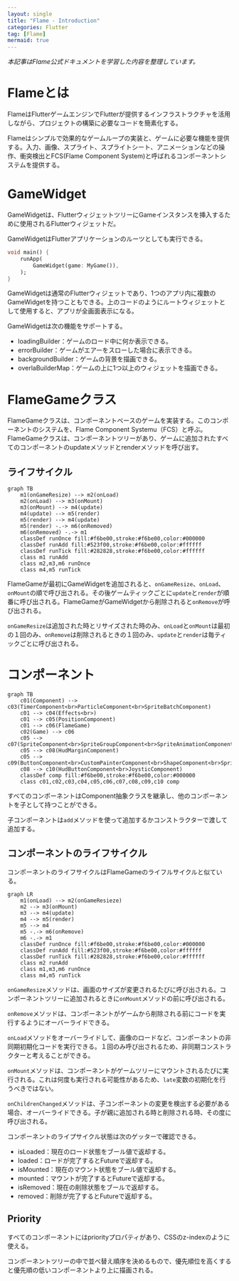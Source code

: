 ```yaml
---
layout: single
title: "Flame - Introduction"
categories: Flutter
tag: [Flame]
mermaid: true
---
```

*本記事はFlame公式ドキュメントを学習した内容を整理しています。*

# Flameとは

FlameはFlutterゲームエンジンでFlutterが提供するインフラストラクチャを活用しながら、プロジェクトの構築に必要なコードを簡素化する。

Flameはシンプルで効果的なゲームループの実装と、ゲームに必要な機能を提供する。入力、画像、スプライト、スプライトシート、アニメーションなどの操作、衝突検出とFCS(Flame Component System)と呼ばれるコンポーネントシステムを提供する。

# GameWidget

GameWidgetは、FlutterウィジェットツリーにGameインスタンスを挿入するために使用されるFlutterウィジェットだ。

GameWidgetはFlutterアプリケーションのルーツとしても実行できる。

```dart
void main() {
    runApp(
        GameWidget(game: MyGame()),
    );
}
```

GameWidgetは通常のFlutterウィジェットであり、1つのアプリ内に複数のGameWidgetを持つこともできる。上のコードのようにルートウィジェットとして使用すると、アプリが全画面表示になる。

GameWidgetは次の機能をサポートする。

- loadingBuilder：ゲームのロード中に何か表示できる。
- errorBuilder：ゲームがエアーをスローした場合に表示できる。
- backgroundBuilder：ゲームの背景を描画できる。
- overlaBuilderMap：ゲームの上に1つ以上のウィジェットを描画できる。

# FlameGameクラス

FlameGameクラスは、コンポーネントベースのゲームを実装する。このコンポーネントのシステムを、Flame Component Systemu（FCS）と呼ぶ。FlameGameクラスは、コンポーネントツリーがあり、ゲームに追加されたすべてのコンポーネントのupdateメソッドとrenderメソッドを呼び出す。

## ライフサイクル

```mermaid
graph TB
    m1(onGameResize) --> m2(onLoad)
    m2(onLoad) --> m3(onMount)
    m3(onMount) --> m4(update)
    m4(update) --> m5(render)
    m5(render) --> m4(update)
    m5(render) -.-> m6(onRemoved)
    m6(onRemoved) -.-> m1
    classDef runOnce fill:#f6be00,stroke:#f6be00,color:#000000
    classDef runAdd fill:#523f00,stroke:#f6be00,color:#ffffff
    classDef runTick fill:#282828,stroke:#f6be00,color:#ffffff
    class m1 runAdd
    class m2,m3,m6 runOnce
    class m4,m5 runTick
```

FlameGameが最初にGameWidgetを追加されると、`onGameResize`、`onLoad`、`onMount`の順で呼び出される。その後ゲームティックごとに`update`と`render`が順番に呼び出される。FlameGameがGameWidgetから削除されると`onRemove`が呼び出される。

`onGameResize`は追加された時とリサイズされた時のみ、`onLoad`と`onMount`は最初の１回のみ、`onRemove`は削除されるときの１回のみ、`update`と`render`は毎ティックごとに呼び出される。

# コンポーネント

```mermaid
graph TB
    c01(Component) --> c03(TimerComponent<br>ParticleComponent<br>SpriteBatchComponent)
    c01 --> c04(Effects<br>)
    c01 --> c05(PositionComponent)
    c01 --> c06(FlameGame)
    c02(Game) --> c06
    c05 --> c07(SpriteComponent<br>SpriteGroupComponent<br>SpriteAnimationComponent<br>SpriteAnimationGroupComponent<br>ParallaxComponent<br>IsoMetricTileMapComponent)
    c05 --> c08(HudMarginComponent)
    c05 --> c09(ButtonComponent<br>CustomPainterComponent<br>ShapeComponent<br>SpriteButtonComponent<br>TextComponent<br>TextBoxComponent<br>NineTileBoxCompnent)
    c08 --> c10(HudButtonComponent<br>JoysticComponent)
    classDef comp fill:#f6be00,stroke:#f6be00,color:#000000
    class c01,c02,c03,c04,c05,c06,c07,c08,c09,c10 comp
```

すべてのコンポーネントはComponent抽象クラスを継承し、他のコンポーネントを子として持つことができる。

子コンポーネントは`add`メソッドを使って追加するかコンストラクターで渡して追加する。

## コンポーネントのライフサイクル

コンポーネントのライフサイクルはFlameGameのライフルサイクルと似ている。

```mermaid
graph LR
    m1(onLoad) --> m2(onGameResieze)
    m2 --> m3(onMount)
    m3 --> m4(update)
    m4 --> m5(render)
    m5 --> m4
    m5 -.-> m6(onRemove)
    m6 -.-> m1
    classDef runOnce fill:#f6be00,stroke:#f6be00,color:#000000
    classDef runAdd fill:#523f00,stroke:#f6be00,color:#ffffff
    classDef runTick fill:#282828,stroke:#f6be00,color:#ffffff
    class m2 runAdd
    class m1,m3,m6 runOnce
    class m4,m5 runTick
```
`onGameResize`メソッドは、画面のサイズが変更されるたびに呼び出される。コンポーネントツリーに追加されるときに`onMount`メソッドの前に呼び出される。

`onRemove`メソッドは、コンポーネントがゲームから削除される前にコードを実行するようにオーバーライドできる。

`onLoad`メソッドをオーバーライドして、画像のロードなど、コンポーネントの非同期初期化コードを実行できる。１回のみ呼び出されるため、非同期コンストラクターと考えることができる。

`onMount`メソッドは、コンポーネントがゲームツリーにマウントされるたびに実行される。これは何度も実行される可能性があるため、`late`変数の初期化を行うべきではない。

`onChildrenChanged`メソッドは、子コンポーネントの変更を検出する必要がある場合、オーバーライドできる。子が親に追加される時と削除される時、その度に呼び出される。

コンポーネントのライプサイクル状態は次のゲッターで確認できる。

- isLoaded：現在のロード状態をブール値で返却する。
- loaded：ロードが完了するとFutureで返却する。
- isMounted：現在のマウント状態をブール値で返却する。
- mounted：マウントが完了するとFutureで返却する。
- isRemoved：現在の削除状態をブールで返却する。
- removed：削除が完了するとFutureで返却する。

## Priority

すべてのコンポーネントにはpriorityプロパティがあり、CSSのz-indexのように使える。

コンポーネントツリーの中で並べ替え順序を決めるもので、優先順位を高くすると優先順の低いコンポーネントより上に描画される。
